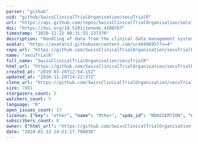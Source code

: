 ```yaml
---
parser: "github"
uid: "github/SwissClinicalTrialOrganisation/secuTrialR"
url: "https://api.github.com/repos/SwissClinicalTrialOrganisation/secuTrialR"
doi: "https://doi.org/10.5281/zenodo.4280767"
timestamp: "2020-11-22 00:31:55.137370"
description: "Handling of data from the clinical data management system secuTrial"
avatar: "https://avatars3.githubusercontent.com/u/44496957?v=4"
repo_url: "https://github.com/SwissClinicalTrialOrganisation/secuTrialR"
name: "secuTrialR"
full_name: "SwissClinicalTrialOrganisation/secuTrialR"
html_url: "https://github.com/SwissClinicalTrialOrganisation/secuTrialR"
created_at: "2019-03-20T12:54:15Z"
updated_at: "2020-11-20T14:22:37Z"
clone_url: "https://github.com/SwissClinicalTrialOrganisation/secuTrialR.git"
size: 7881
stargazers_count: 5
watchers_count: 5
language: "R"
open_issues_count: 17
license: {"key": "other", "name": "Other", "spdx_id": "NOASSERTION", "url": null, "node_id": "MDc6TGljZW5zZTA="}
subscribers_count: 8
owner: {"html_url": "https://github.com/SwissClinicalTrialOrganisation", "avatar_url": "https://avatars3.githubusercontent.com/u/44496957?v=4", "login": "SwissClinicalTrialOrganisation", "type": "Organization"}
date: "2024-01-13 14:21:17.706836"
---
```


